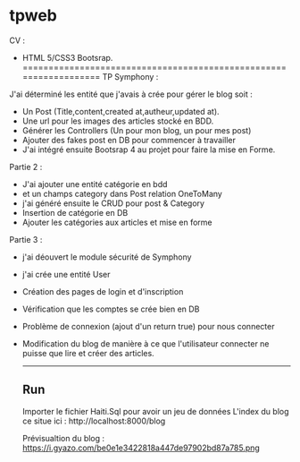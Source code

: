 # tpweb

CV : 
- HTML 5/CSS3 Bootsrap. 
==================================================================
TP Symphony :

J'ai déterminé les entité que j'avais à crée pour gérer le blog soit :
- Un Post (Title,content,created at,autheur,updated at).
- Une url pour les images des articles stocké en BDD.
- Générer les Controllers (Un pour mon blog, un pour mes post)
- Ajouter des fakes post en DB pour commencer à travailler
- J'ai intégré ensuite Bootsrap 4 au projet pour faire la mise en Forme.

Partie 2 :

- J'ai ajouter une entité catégorie en bdd
- et un champs category dans Post relation OneToMany
- j'ai généré ensuite le CRUD pour post & Category
- Insertion de catégorie en DB
- Ajouter les catégories aux articles et mise en forme 

Partie 3 :
- j'ai déouvert le module sécurité de Symphony
- j'ai crée une entité User
- Création des pages de login et d'inscription
- Vérification que les comptes se crée bien en DB
- Problème de connexion (ajout d'un return true) pour nous connecter
- Modification du blog de manière à ce que l'utilisateur connecter
  ne puisse que lire et créer des articles.
  
  --------------------------------------------------------------
  Run
  --------------------------------------------------------------
  Importer le fichier Haiti.Sql pour avoir un jeu de données
  L'index du blog ce situe ici : http://localhost:8000/blog
  
  Prévisualtion du blog : https://i.gyazo.com/be0e1e3422818a447de97902bd87a785.png


